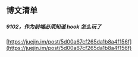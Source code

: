 ## 博文清单  

#####  9102，作为前端必须知道 hook 怎么玩了  
[https://juejin.im/post/5d00a67cf265da1b8a4f156f](https://juejin.im/post/5d00a67cf265da1b8a4f156f)  


